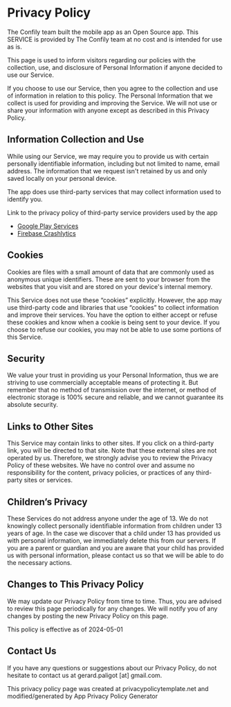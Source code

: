 # Privacy Policy

The Confily team built the mobile app as an Open Source app. This SERVICE is provided by The Confily team at no cost and is intended for use as is.

This page is used to inform visitors regarding our policies with the collection, use, and disclosure of Personal Information if anyone decided to use our Service.

If you choose to use our Service, then you agree to the collection and use of information in relation to this policy.
The Personal Information that we collect is used for providing and improving the Service. We will not use or share your information with anyone except as described in this Privacy Policy.

## Information Collection and Use

While using our Service, we may require you to provide us with certain personally identifiable information, including but not limited to name, email address.
The information that we request isn't retained by us and only saved locally on your personal device.

The app does use third-party services that may collect information used to identify you.

Link to the privacy policy of third-party service providers used by the app

* [Google Play Services](https://policies.google.com/privacy)
* [Firebase Crashlytics](https://firebase.google.com/support/privacy/)

## Cookies

Cookies are files with a small amount of data that are commonly used as anonymous unique identifiers. These are sent to your browser from the websites that you visit and are stored on your device's internal memory.

This Service does not use these “cookies” explicitly. However, the app may use third-party code and libraries that use “cookies” to collect information and improve their services.
You have the option to either accept or refuse these cookies and know when a cookie is being sent to your device. If you choose to refuse our cookies, you may not be able to use some portions of this Service.

## Security

We value your trust in providing us your Personal Information, thus we are striving to use commercially acceptable means of protecting it.
But remember that no method of transmission over the internet, or method of electronic storage is 100% secure and reliable, and we cannot guarantee its absolute security.

## Links to Other Sites

This Service may contain links to other sites. If you click on a third-party link, you will be directed to that site. Note that these external sites are not operated by us.
Therefore, we strongly advise you to review the Privacy Policy of these websites. We have no control over and assume no responsibility for the content, privacy policies, or practices of any third-party sites or services.

## Children’s Privacy

These Services do not address anyone under the age of 13. We do not knowingly collect personally identifiable information from children under 13 years of age.
In the case we discover that a child under 13 has provided us with personal information, we immediately delete this from our servers.
If you are a parent or guardian and you are aware that your child has provided us with personal information, please contact us so that we will be able to do the necessary actions.

## Changes to This Privacy Policy

We may update our Privacy Policy from time to time. Thus, you are advised to review this page periodically for any changes. We will notify you of any changes by posting the new Privacy Policy on this page.

This policy is effective as of 2024-05-01

## Contact Us

If you have any questions or suggestions about our Privacy Policy, do not hesitate to contact us at gerard.paligot [at] gmail.com.

This privacy policy page was created at privacypolicytemplate.net and modified/generated by App Privacy Policy Generator
